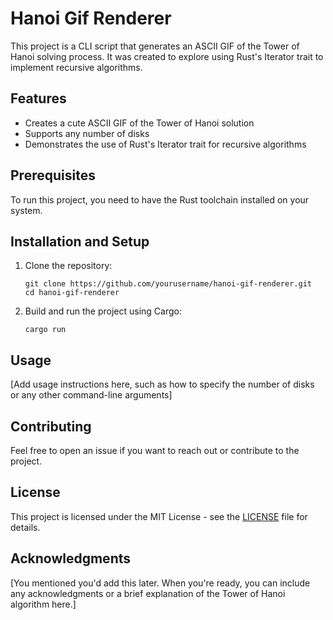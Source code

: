 # Hanoi Gif Renderer

This project is a CLI script that generates an ASCII GIF of the Tower of Hanoi solving process. It was created to explore using Rust's Iterator trait to implement recursive algorithms.

## Features

- Creates a cute ASCII GIF of the Tower of Hanoi solution
- Supports any number of disks
- Demonstrates the use of Rust's Iterator trait for recursive algorithms

## Prerequisites

To run this project, you need to have the Rust toolchain installed on your system.

## Installation and Setup

1. Clone the repository:
   ```
   git clone https://github.com/yourusername/hanoi-gif-renderer.git
   cd hanoi-gif-renderer
   ```

2. Build and run the project using Cargo:
   ```
   cargo run
   ```

## Usage

[Add usage instructions here, such as how to specify the number of disks or any other command-line arguments]

## Contributing

Feel free to open an issue if you want to reach out or contribute to the project.

## License

This project is licensed under the MIT License - see the [LICENSE](LICENSE) file for details.

## Acknowledgments

[You mentioned you'd add this later. When you're ready, you can include any acknowledgments or a brief explanation of the Tower of Hanoi algorithm here.]